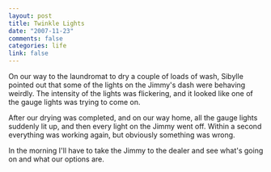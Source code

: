```yaml
--- 
layout: post
title: Twinkle Lights
date: "2007-11-23"
comments: false
categories: life
link: false
---
```

On our way to the laundromat to dry a couple of loads of wash, Sibylle pointed out that some of the lights on the Jimmy's dash were behaving weirdly.  The intensity of the lights was flickering, and it looked like one of the gauge lights was trying to come on.

After our drying was completed, and on our way home, all the gauge lights suddenly lit up, and then every light on the Jimmy went off.  Within a second everything was working again, but obviously something was wrong.

In the morning I'll have to take the Jimmy to the dealer and see what's going on and what our options are.

